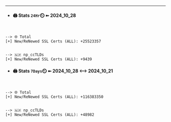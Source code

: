 

---
- #### 🖨️ **Stats** `24Hr`⏲️ ➼ 2024_10_28
```console


--> 🌐 Total
[+] New/ReNewed SSL Certs (ALL): +25523357


--> 🇳🇵 np_ccTLDs
[+] New/ReNewed SSL Certs (ALL): +9439

```

- #### 🖨️ **Stats** `7Days`⏲️ ➼ 2024_10_28 <--> 2024_10_21
```console


--> 🌐 Total
[+] New/ReNewed SSL Certs (ALL): +116383350


--> 🇳🇵 np_ccTLDs
[+] New/ReNewed SSL Certs (ALL): +48982

```


